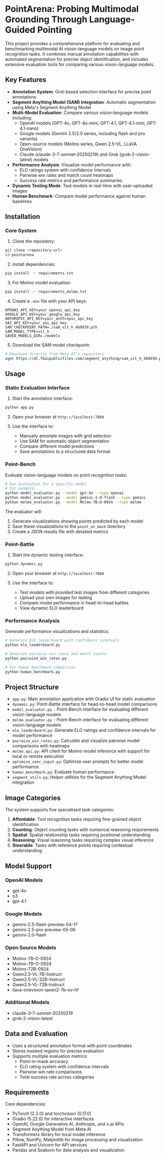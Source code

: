 # PointArena: Probing Multimodal Grounding Through Language-Guided Pointing

This project provides a comprehensive platform for evaluating and benchmarking multimodal AI vision-language models on image point recognition tasks. It combines manual annotation capabilities with automated segmentation for precise object identification, and includes extensive evaluation tools for comparing various vision-language models.

## Key Features

- **Annotation System**: Grid-based selection interface for precise point annotations
- **Segment Anything Model (SAM) Integration**: Automatic segmentation using Meta's Segment Anything Model
- **Multi-Model Evaluation**: Compare various vision-language models including:
  - OpenAI models (GPT-4o, GPT-4o-mini, GPT-4.1, GPT-4.1-mini, GPT-4.1-nano)
  - Google models (Gemini 2.5/2.0 series, including flash and pro variants)
  - Open-source models (Molmo series, Qwen 2.5-VL, LLaVA OneVision)
  - Claude (claude-3-7-sonnet-20250219) and Grok (grok-2-vision-latest) models
- **Performance Analysis**: Visualize model performance with:
  - ELO ratings system with confidence intervals
  - Pairwise win rates and match count heatmaps
  - Success rate metrics and performance summaries
- **Dynamic Testing Mode**: Test models in real-time with user-uploaded images
- **Human Benchmark**: Compare model performance against human baselines

## Installation

### Core System

1. Clone the repository:
```bash 
git clone <repository-url>
cd pointarena
```

2. Install dependencies:
```bash
pip install -r requirements.txt
```

3. For Molmo model evaluation:
```bash
pip install -r requirements_molmo.txt
```

4. Create a `.env` file with your API keys:
```
OPENAI_API_KEY=your_openai_api_key
GOOGLE_API_KEY=your_google_api_key
ANTHROPIC_API_KEY=your_anthropic_api_key
XAI_API_KEY=your_xai_api_key
SAM_CHECKPOINT_PATH=./sam_vit_h_4b8939.pth
SAM_MODEL_TYPE=vit_h
SAVED_MODELS_DIR=./models
```

5. Download the SAM model checkpoint:
```bash
# Download directly from Meta AI's repository
wget https://dl.fbaipublicfiles.com/segment_anything/sam_vit_h_4b8939.pth
```

## Usage

### Static Evaluation Interface

1. Start the annotation interface:
```bash
python app.py
```

2. Open your browser at `http://localhost:7860`

3. Use the interface to:
   - Manually annotate images with grid selection
   - Use SAM for automatic object segmentation
   - Compare different model predictions
   - Save annotations to a structured data format


### Point-Bench

Evaluate vision-language models on point recognition tasks:

```bash
# Run evaluation for a specific model
# For example:
python model_evaluator.py --model gpt-4o --type openai
python model_evaluator.py --model gemini-2.0-flash --type gemini
python molmo_evaluator.py --model Molmo-7B-D-0924 --type molmo
```

The evaluator will:
1. Generate visualizations showing points predicted by each model
2. Save these visualizations to the `point_on_mask` directory
3. Create a JSON results file with detailed metrics   


### Point-Battle

1. Start the dynamic testing interface:
```bash
python dynamic.py
```

2. Open your browser at `http://localhost:7860`

3. Use the interface to:
   - Test models with provided test images from different categories
   - Upload your own images for testing
   - Compare model performance in head-to-head battles
   - View dynamic ELO leaderboard



### Performance Analysis

Generate performance visualizations and statistics:

```bash
# Generate ELO leaderboard with confidence intervals
python elo_leaderboard.py

# Generate pairwise win rates and match counts
python pairwise_win_rates.py

# For human benchmark comparison
python human_benchmark.py
```

## Project Structure

- `app.py`: Main annotation application with Gradio UI for static evaluation
- `dynamic.py`: Point-Battle interface for head-to-head model comparisons
- `model_evaluator.py `: Point-Bench interface for evaluating different vision-language models
- `molmo_evaluator.py `: Point-Bench interface for evaluating different vision-language models
- `elo_leaderboard.py`: Generate ELO ratings and confidence intervals for model performance
- `pairwise_win_rates.py`: Calculate and visualize pairwise model comparisons with heatmaps
- `molmo_api.py`: API client for Molmo model inference with support for local or remote execution
- `optimize_user_input.py`: Optimize user prompts for better model performance
- `human_benchmark.py`: Evaluate human performance
- `segment_utils.py`: Helper utilities for the Segment Anything Model integration

## Image Categories

The system supports five specialized task categories:
1. **Affordable**: Tool recognition tasks requiring fine-grained object identification
2. **Counting**: Object counting tasks with numerical reasoning requirements
3. **Spatial**: Spatial relationship tasks requiring positional understanding
4. **Reasoning**: Visual reasoning tasks requiring complex visual inference
5. **Steerable**: Tasks with reference points requiring contextual understanding

## Model Support

### OpenAI Models
- gpt-4o
- o3
- gpt-4.1

### Google Models
- gemini-2.5-flash-preview-04-17
- gemini-2.5-pro-preview-05-06
- gemini-2.0-flash

### Open Source Models
- Molmo-7B-D-0924
- Molmo-7B-O-0924
- Molmo-72B-0924
- Qwen2.5-VL-7B-Instruct
- Qwen2.5-VL-32B-Instruct
- Qwen2.5-VL-72B-Instruct
- llava-onevision-qwen2-7b-ov-hf

### Additional Models
- claude-3-7-sonnet-20250219
- grok-2-vision-latest

## Data and Evaluation

- Uses a structured annotation format with point coordinates
- Stores masked regions for precise evaluation
- Supports multiple evaluation metrics:
  - Point-in-mask accuracy
  - ELO rating system with confidence intervals
  - Pairwise win rate comparisons
  - Total success rate across categories

## Requirements

Core dependencies:
- PyTorch (2.2.0) and torchvision (0.17.0)
- Gradio (5.22.0) for interactive interfaces
- OpenAI, Google Generative AI, Anthropic, and x.ai APIs
- Segment Anything Model from Meta AI
- Transformers library for local model inference
- Pillow, NumPy, Matplotlib for image processing and visualization
- FastAPI and Uvicorn for API services
- Pandas and Seaborn for data analysis and visualization
